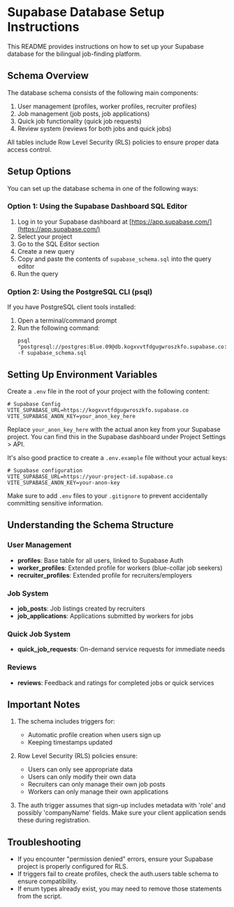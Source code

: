 # Supabase Database Setup Instructions

This README provides instructions on how to set up your Supabase database for the bilingual job-finding platform.

## Schema Overview

The database schema consists of the following main components:

1. User management (profiles, worker profiles, recruiter profiles)
2. Job management (job posts, job applications)
3. Quick job functionality (quick job requests)
4. Review system (reviews for both jobs and quick jobs)

All tables include Row Level Security (RLS) policies to ensure proper data access control.

## Setup Options

You can set up the database schema in one of the following ways:

### Option 1: Using the Supabase Dashboard SQL Editor

1. Log in to your Supabase dashboard at [https://app.supabase.com/](https://app.supabase.com/)
2. Select your project
3. Go to the SQL Editor section
4. Create a new query
5. Copy and paste the contents of `supabase_schema.sql` into the query editor
6. Run the query

### Option 2: Using the PostgreSQL CLI (psql)

If you have PostgreSQL client tools installed:

1. Open a terminal/command prompt
2. Run the following command:
   ```
   psql "postgresql://postgres:Blue.09@db.kogxvvtfdgugwroszkfo.supabase.co:5432/postgres" -f supabase_schema.sql
   ```

## Setting Up Environment Variables

Create a `.env` file in the root of your project with the following content:

```
# Supabase Config
VITE_SUPABASE_URL=https://kogxvvtfdgugwroszkfo.supabase.co
VITE_SUPABASE_ANON_KEY=your_anon_key_here
```

Replace `your_anon_key_here` with the actual anon key from your Supabase project.
You can find this in the Supabase dashboard under Project Settings > API.

It's also good practice to create a `.env.example` file without your actual keys:

```
# Supabase configuration
VITE_SUPABASE_URL=https://your-project-id.supabase.co
VITE_SUPABASE_ANON_KEY=your-anon-key
```

Make sure to add `.env` files to your `.gitignore` to prevent accidentally committing sensitive information.

## Understanding the Schema Structure

### User Management

- **profiles**: Base table for all users, linked to Supabase Auth
- **worker_profiles**: Extended profile for workers (blue-collar job seekers)
- **recruiter_profiles**: Extended profile for recruiters/employers

### Job System

- **job_posts**: Job listings created by recruiters
- **job_applications**: Applications submitted by workers for jobs

### Quick Job System

- **quick_job_requests**: On-demand service requests for immediate needs

### Reviews

- **reviews**: Feedback and ratings for completed jobs or quick services

## Important Notes

1. The schema includes triggers for:
   - Automatic profile creation when users sign up
   - Keeping timestamps updated

2. Row Level Security (RLS) policies ensure:
   - Users can only see appropriate data
   - Users can only modify their own data
   - Recruiters can only manage their own job posts
   - Workers can only manage their own applications

3. The auth trigger assumes that sign-up includes metadata with 'role' and possibly 'companyName' fields. Make sure your client application sends these during registration.

## Troubleshooting

- If you encounter "permission denied" errors, ensure your Supabase project is properly configured for RLS.
- If triggers fail to create profiles, check the auth.users table schema to ensure compatibility.
- If enum types already exist, you may need to remove those statements from the script. 